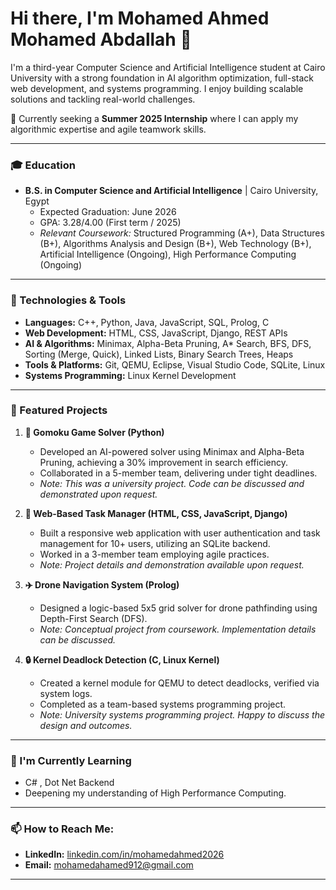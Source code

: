 # Hi there, I'm Mohamed Ahmed Mohamed Abdallah 👋

I'm a third-year Computer Science and Artificial Intelligence student at Cairo University with a strong foundation in AI algorithm optimization, full-stack web development, and systems programming. I enjoy building scalable solutions and tackling real-world challenges.

🚀 Currently seeking a **Summer 2025 Internship** where I can apply my algorithmic expertise and agile teamwork skills.

---

### 🎓 Education

*  **B.S. in Computer Science and Artificial Intelligence** | Cairo University, Egypt
    *   Expected Graduation: June 2026
    *   GPA: 3.28/4.00 (First term / 2025)
    *   *Relevant Coursework:* Structured Programming (A+), Data Structures (B+), Algorithms Analysis and Design (B+), Web Technology (B+), Artificial Intelligence (Ongoing),                High Performance Computing (Ongoing)
---

### 🔧 Technologies & Tools

*   **Languages:** C++, Python, Java, JavaScript, SQL, Prolog, C
*   **Web Development:** HTML, CSS, JavaScript, Django, REST APIs
*   **AI & Algorithms:** Minimax, Alpha-Beta Pruning, A* Search, BFS, DFS, Sorting (Merge, Quick), Linked Lists, Binary Search Trees, Heaps
*   **Tools & Platforms:** Git, QEMU, Eclipse, Visual Studio Code, SQLite, Linux
*   **Systems Programming:** Linux Kernel Development

---

### 🌟 Featured Projects

1.  **🤖 Gomoku Game Solver (Python)**
    *   Developed an AI-powered solver using Minimax and Alpha-Beta Pruning, achieving a 30% improvement in search efficiency.
    *   Collaborated in a 5-member team, delivering under tight deadlines.
    *   *Note: This was a university project. Code can be discussed and demonstrated upon request.*

2.  **📝 Web-Based Task Manager (HTML, CSS, JavaScript, Django)**
    *   Built a responsive web application with user authentication and task management for 10+ users, utilizing an SQLite backend.
    *   Worked in a 3-member team employing agile practices.
    *   *Note: Project details and demonstration available upon request.*

3.  **✈️ Drone Navigation System (Prolog)**
    *   Designed a logic-based 5x5 grid solver for drone pathfinding using Depth-First Search (DFS).
    *   *Note: Conceptual project from coursework. Implementation details can be discussed.*
 
4.  **🔒 Kernel Deadlock Detection (C, Linux Kernel)**
    *   Created a kernel module for QEMU to detect deadlocks, verified via system logs.
    *   Completed as a team-based systems programming project.
    *   *Note: University systems programming project. Happy to discuss the design and outcomes.*
    
---

### 🌱 I'm Currently Learning

*   C# , Dot Net Backend
*   Deepening my understanding of High Performance Computing.

---

### 📫 How to Reach Me:

*   **LinkedIn:** [linkedin.com/in/mohamedahmed2026](https://linkedin.com/in/mohamedahmed2026)
*   **Email:** mohamedahamed912@gmail.com

---

<!-- Optional: GitHub Stats (e.g., using anuraghazra/github-readme-stats) 
[![Mohamed's GitHub stats](https://github-readme-stats.vercel.app/api?username=mohamed-ahamed-mohamed-2026&show_icons=true&theme=radical)](https://github.com/anuraghazra/github-readme-stats)
[![Top Langs](https://github-readme-stats.vercel.app/api/top-langs/?username=mohamed-ahamed-mohamed-2026&layout=compact&theme=radical)](https://github.com/anuraghazra/github-readme-stats) -->
